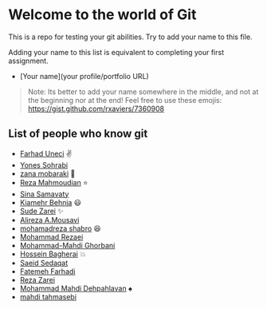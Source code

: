 # Welcome to the world of Git

This is a repo for testing your git abilities. Try to add your name to this file.

Adding your name to this list is equivalent to completing your first assignment.

- [Your name](your profile/portfolio URL)

> Note: Its better to add your name somewhere in the middle, and not at the beginning nor at the end!
> Feel free to use these emojis: https://gist.github.com/rxaviers/7360908

## List of people who know git

- [Farhad Uneci](https://farhaduneci.github.io/) :v:
- [Yones Sohrabi](https://github.com/YonesSohrabi) 
- [zana mobaraki](https://github.com/Zana-Mobaraki) :penguin:
- [Reza Mahmoudian](https://github.com/rezamahmoudian) :star:
- [Sina Samavaty](https://github.com/Samavaty)
- [Kiamehr Behnia](https://github.com/KiaBehn) :smiley:
- [Sude Zarei](https://github.com/SudeZarei) :sparkles:
- [Alireza A.Mousavi](https://github.com/AlirezaAMousavi)
- [mohamadreza shabro](https://github.com/sh0tAk0) :laughing:
- [Mohammad Rezaei](https://github.com/SR-soheil) 
- [Mohammad-Mahdi Ghorbani](https://github.com/Gladiatorghorb)
- [Hossein Bagherai](https://github.com/Hossein1138) :boom:
- [Saeid Sedaqat](https://github.com/thesaeidsedaqat)
- [Fatemeh Farhadi](https://github.com/ShimaFarhadi)
- [Reza Zarei](https://github.com/Junior672)
- [Mohammad Mahdi Dehpahlavan](https://github.com/MahdiDP) :spades:
- [mahdi tahmasebi](https://github.com/mahditamas)